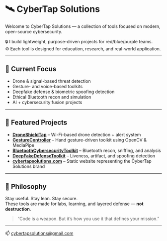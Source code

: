 # 🛰️ CyberTap Solutions

Welcome to CyberTap Solutions — a collection of tools focused on modern, open-source cybersecurity.

🔒 I build lightweight, purpose-driven projects for red/blue/purple teams.  
⚙️ Each tool is designed for education, research, and real-world application.

---

## 🚧 Current Focus  
- Drone & signal-based threat detection  
- Gesture- and voice-based toolkits  
- Deepfake defense & biometric spoofing detection  
- Ethical Bluetooth recon and simulation  
- AI + cybersecurity fusion projects

---

## 🔗 Featured Projects  
- **[DroneShieldTap](https://github.com/CyberTapSolutions/DroneShieldTap)** – Wi-Fi-based drone detection + alert system  
- **[GestureController](https://github.com/CyberTapSolutions/GestureController)** – Hand gesture-driven toolkit using OpenCV & MediaPipe  
- **[BluetoothCybersecurityToolkit](https://github.com/CyberTapSolutions/BluetoothCybersecurityToolkit)** – Bluetooth recon, sniffing, and analysis  
- **[DeepFakeDefenseToolkit](https://github.com/CyberTapSolutions/DeepFakeDefenseToolkit)** – Liveness, artifact, and spoofing detection  
- **[cybertapsolutions.com](https://github.com/CyberTapSolutions/cybertapsolutions.com)** – Static website representing the CyberTap Solutions brand

---

## 🧠 Philosophy  
Stay useful. Stay lean. Stay secure.  
These tools are made for labs, learning, and layered defense — **not destruction**.

> “Code is a weapon. But it’s how you use it that defines your mission.”

---

📫 [cybertapsolutions@gmail.com](mailto:cybertapsolutions@gmail.com)
